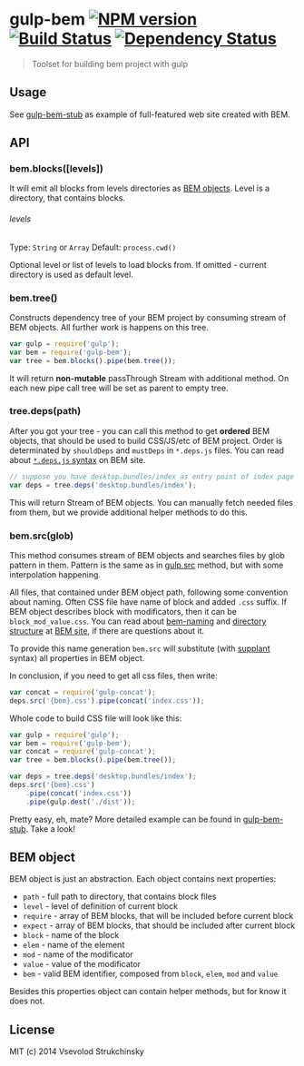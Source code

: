 # gulp-bem [![NPM version][npm-image]][npm-url] [![Build Status][travis-image]][travis-url] [![Dependency Status][depstat-image]][depstat-url]
> Toolset for building bem project with gulp

## Usage

See [gulp-bem-stub](https://github.com/matmuchrapna/gulp-bem-stub) as example of full-featured web site created with BEM.

## API

### bem.blocks([levels])

It will emit all blocks from levels directories as [BEM objects](https://github.com/floatdrop/gulp-bem#bem-object). Level is a directory, that contains blocks.

###### levels
Type: `String` or `Array`
Default: `process.cwd()`

Optional level or list of levels to load blocks from. If omitted - current directory is used as default level.

### bem.tree()

Constructs dependency tree of your BEM project by consuming stream of BEM objects. All further work is happens on this tree.

```js
var gulp = require('gulp');
var bem = require('gulp-bem');
var tree = bem.blocks().pipe(bem.tree());
```

It will return  __non-mutable__ passThrough Stream with additional method. On each new pipe call tree will be set as parent to empty tree.

### tree.deps(path)

After you got your tree - you can call this method to get __ordered__ BEM objects, that should be used to build CSS/JS/etc of BEM project. Order is determinated by `shouldDeps` and `mustDeps` in `*.deps.js` files. You can read about [`*.deps.js` syntax](http://bem.info/tools/bem/bem-tools/depsjs/) on BEM site.

```js
// suppose you have desktop.bundles/index as entry point of index page
var deps = tree.deps('desktop.bundles/index');
```

This will return Stream of BEM objects. You can manually fetch needed files from them, but we provide additional helper methods to do this.

### bem.src(glob)

This method consumes stream of BEM objects and searches files by glob pattern in them. Pattern is the same as in [gulp.src](https://github.com/gulpjs/gulp/blob/master/docs/API.md#gulpsrcglobs-options) method, but with some interpolation happening.

All files, that contained under BEM object path, following some convention about naming. Often CSS file have name of block and added `.css` suffix. If BEM object describes block with modificators, then it can be `block_mod_value.css`. You can read about [bem-naming](http://bem.info/tools/bem/bem-naming/) and [directory structure](http://bem.info/method/filesystem/) at [BEM site](http://bem.info), if there are questions about it.

To provide this name generation `bem.src` will substitute (with [supplant](http://javascript.crockford.com/remedial.html) syntax) all properties in BEM object.

In conclusion, if you need to get all css files, then write:

```js
var concat = require('gulp-concat');
deps.src('{bem}.css').pipe(concat('index.css'));
```

Whole code to build CSS file will look like this:

```js
var gulp = require('gulp');
var bem = require('gulp-bem');
var concat = require('gulp-concat');
var tree = bem.blocks().pipe(bem.tree());

var deps = tree.deps('desktop.bundles/index');
deps.src('{bem}.css')
    .pipe(concat('index.css'))
    .pipe(gulp.dest('./dist'));
```

Pretty easy, eh, mate? More detailed example can be found in [gulp-bem-stub](https://github.com/matmuchrapna/gulp-bem-stub). Take a look!

## BEM object

BEM object is just an abstraction. Each object contains next properties:

 * `path` - full path to directory, that contains block files
 * `level` - level of definition of current block
 * `require` - array of BEM blocks, that will be included before current block
 * `expect` - array of BEM blocks, that should be included after current block
 * `block` - name of the block
 * `elem` - name of the element
 * `mod` - name of the modificator
 * `value` - value of the modificator
 * `bem` - valid BEM identifier, composed from `block`, `elem`, `mod` and `value`

Besides this properties object can contain helper methods, but for know it does not.

## License

MIT (c) 2014 Vsevolod Strukchinsky

[npm-url]: https://npmjs.org/package/gulp-bem
[npm-image]: https://badge.fury.io/js/gulp-bem.png

[travis-url]: http://travis-ci.org/floatdrop/gulp-bem
[travis-image]: https://travis-ci.org/floatdrop/gulp-bem.png?branch=master

[depstat-url]: https://david-dm.org/floatdrop/gulp-bem
[depstat-image]: https://david-dm.org/floatdrop/gulp-bem.png?theme=shields.io
